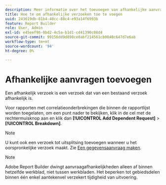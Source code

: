 ```yaml
---
description: Meer informatie over het toevoegen van afhankelijke aanvragen.
title: Hoe te om afhankelijke verzoeken toe te voegen
uuid: 243619db-81b4-40cc-88c4-e93a14f6993b
feature: Report Builder
role: User, Admin
exl-id: e45eef96-0bd2-4c5a-b1d1-cd41390c08d4
source-git-commit: 99156dd9d898ce0abf214561cb0040c647d7e6ab
workflow-type: tm+mt
source-wordcount: '94'
ht-degree: 0%

---
```


# Afhankelijke aanvragen toevoegen

Een afhankelijk verzoek is een verzoek dat van een bestaand verzoek afhankelijk is.

Voor rapporten met correlatieonderbrekingen die binnen de rapportlijst worden toegelaten, om een punt nader te bekijken, klik in de cel met de rechtermuisknop aan en klik dan **[!UICONTROL Add Dependent Request]** > **[!UICONTROL Breakdown]**.

>[!NOTE]
>
>U kunt ook een verzoek tot uitsplitsing toevoegen wanneer u het oorspronkelijke verzoek maakt. Zie [Een gegevensaanvraag maken](/help/analyze/report-builder/data-requests/t-create-a-data-request.md).

>[!NOTE]
>
>Adobe Report Builder dwingt aanvraagafhankelijkheden alleen af binnen hetzelfde werkblad, niet tussen werkbladen. Het beperken tot gebiedsdelen binnen één enkel aantekenvel verzekert tijdigheid van uitvoering.


